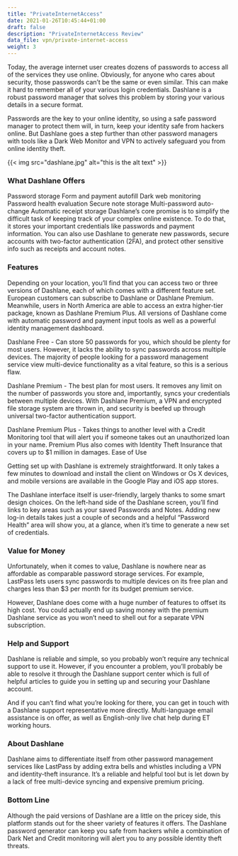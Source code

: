 ```yaml
---
title: "PrivateInternetAccess"
date: 2021-01-26T10:45:44+01:00
draft: false
description: "PrivateInternetAccess Review"
data_file: vpn/private-internet-access
weight: 3
---
```


Today, the average internet user creates dozens of passwords to access all of the services they use online. Obviously, for anyone who cares about security, those passwords can’t be the same or even similar. This can make it hard to remember all of your various login credentials. Dashlane is a robust password manager that solves this problem by storing your various details in a secure format.

Passwords are the key to your online identity, so using a safe password manager to protect them will, in turn, keep your identity safe from hackers online. But Dashlane goes a step further than other password managers with tools like a Dark Web Monitor and VPN to actively safeguard you from online identity theft.

{{< img src="dashlane.jpg" alt="this is the alt text" >}}

### What Dashlane Offers

Password storage
Form and payment autofill
Dark web monitoring
Password health evaluation
Secure note storage
Multi-password auto-change
Automatic receipt storage
Dashlane’s core promise is to simplify the difficult task of keeping track of your complex online existence. To do that, it stores your important credentials like passwords and payment information. You can also use Dashlane to generate new passwords, secure accounts with two-factor authentication (2FA), and protect other sensitive info such as receipts and account notes. 

### Features 

Depending on your location, you’ll find that you can access two or three versions of Dashlane, each of which comes with a different feature set. European customers can subscribe to Dashlane or Dashlane Premium. Meanwhile, users in North America are able to access an extra higher-tier package, known as Dashlane Premium Plus. All versions of Dashlane come with automatic password and payment input tools as well as a powerful identity management dashboard. 


Dashlane Free - Can store 50 passwords for you, which should be plenty for most users. However, it lacks the ability to sync passwords across multiple devices. The majority of people looking for a password management service view multi-device functionality as a vital feature, so this is a serious flaw.  

Dashlane Premium - The best plan for most users. It removes any limit on the number of passwords you store and, importantly, syncs your credentials between multiple devices. With Dashlane Premium, a VPN and encrypted file storage system are thrown in, and security is beefed up through universal two-factor authentication support.  

Dashlane Premium Plus - Takes things to another level with a Credit Monitoring tool that will alert you if someone takes out an unauthorized loan in your name. Premium Plus also comes with Identity Theft Insurance that covers up to $1 million in damages. 
Ease of Use

Getting set up with Dashlane is extremely straightforward. It only takes a few minutes to download and install the client on Windows or Os X devices, and mobile versions are available in the Google Play and iOS app stores. 


The Dashlane interface itself is user-friendly, largely thanks to some smart design choices. On the left-hand side of the Dashlane screen, you’ll find links to key areas such as your saved Passwords and Notes. Adding new log-in details takes just a couple of seconds and a helpful “Password Health” area will show you, at a glance, when it’s time to generate a new set of credentials. 


### Value for Money

Unfortunately, when it comes to value, Dashlane is nowhere near as affordable as comparable password storage services. For example, LastPass lets users sync passwords to multiple devices on its free plan and charges less than $3 per month for its budget premium service. 

However, Dashlane does come with a huge number of features to offset its high cost. You could actually end up saving money with the premium Dashlane service as you won’t need to shell out for a separate VPN subscription.

### Help and Support

Dashlane is reliable and simple, so you probably won’t require any technical support to use it. However, if you encounter a problem, you’ll probably be able to resolve it through the Dashlane support center which is full of helpful articles to guide you in setting up and securing your Dashlane account. 


And if you can’t find what you’re looking for there, you can get in touch with a Dashlane support representative more directly. Multi-language email assistance is on offer, as well as English-only live chat help during ET working hours. 

### About Dashlane

Dashlane aims to differentiate itself from other password management services like LastPass by adding extra bells and whistles including a VPN and identity-theft insurance. It’s a reliable and helpful tool but is let down by a lack of free multi-device syncing and expensive premium pricing. 

### Bottom Line

Although the paid versions of Dashlane are a little on the pricey side, this platform stands out for the sheer variety of features it offers. The Dashlane password generator can keep you safe from hackers while a combination of Dark Net and Credit monitoring will alert you to any possible identity theft threats. 